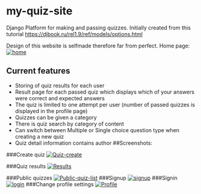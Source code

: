 # my-quiz-site
Django Platform for making and passing quizzes. Initially created from this tutorial 
https://djbook.ru/rel1.9/ref/models/options.html

Design of this website is selfmade therefore far from perfect. Home page: 
<a href="https://ibb.co/nrTB8yq"><img src="https://i.ibb.co/kKpJ6TV/home.png" alt="home" border="0"></a>

## Current features
* Storing of quiz results for each user
* Result page for each passed quiz which displays which of your answers were correct and expected answers
* The quiz is limited to one attempt per user (number of passed quizzes is displayed in the profile page)
* Quizzes can be given a category
* There is quiz search by category of content
* Can switch between Multiple or Single choice question type when creating a new quiz
* Quiz detail information contains author
##Screenshots:

###Create quiz
<a href="https://ibb.co/jD9KrhM"><img src="https://i.ibb.co/M7yTCnV/Quiz-create.png" alt="Quiz-create" border="0"></a>

###Quiz results
<a href="https://ibb.co/ydSzbk7"><img src="https://i.ibb.co/FmVQjYC/Results.png" alt="Results" border="0"></a>

###Public quizzes
<a href="https://ibb.co/t3q3skN"><img src="https://i.ibb.co/Lvxvtbq/Public-quiz-list.png" alt="Public-quiz-list" border="0"></a>
###Signup
<a href="https://ibb.co/Z8ywyKr"><img src="https://i.ibb.co/QNsqsnV/signup.png" alt="signup" border="0"></a>
###Signin
<a href="https://imgbb.com/"><img src="https://i.ibb.co/jL2wcyG/login.png" alt="login" border="0"></a>
###Change profile settings
<a href="https://ibb.co/JBX8n8S"><img src="https://i.ibb.co/ngh4r4K/Profile.png" alt="Profile" border="0"></a>